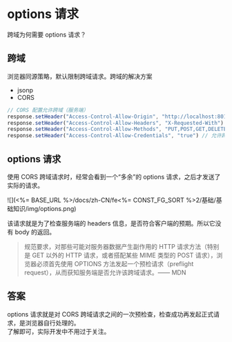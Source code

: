 # options 请求

跨域为何需要 options 请求？

## 跨域

浏览器同源策略，默认限制跨域请求。跨域的解决方案
- jsonp
- CORS

```js
// CORS 配置允许跨域（服务端）
response.setHeader("Access-Control-Allow-Origin", "http://localhost:8011") // 或者 '*'
response.setHeader("Access-Control-Allow-Headers", "X-Requested-With")
response.setHeader("Access-Control-Allow-Methods", "PUT,POST,GET,DELETE,OPTIONS")
response.setHeader("Access-Control-Allow-Credentials", "true") // 允许跨域接收 cookie
```

## options 请求

使用 CORS 跨域请求时，经常会看到一个“多余”的 options 请求，之后才发送了实际的请求。


![](<%= BASE_URL %>/docs/zh-CN/fe<%= CONST_FG_SORT %>2/基础/基础知识/img/options.png)

该请求就是为了检查服务端的 headers 信息，是否符合客户端的预期。所以它没有 body 的返回。

> 规范要求，对那些可能对服务器数据产生副作用的 HTTP 请求方法（特别是 GET 以外的 HTTP 请求，或者搭配某些 MIME 类型的 POST 请求），浏览器必须首先使用 OPTIONS 方法发起一个预检请求（preflight request），从而获知服务端是否允许该跨域请求。—— MDN

## 答案

options 请求就是对 CORS 跨域请求之间的一次预检查，检查成功再发起正式请求，是浏览器自行处理的。<br>
了解即可，实际开发中不用过于关注。

